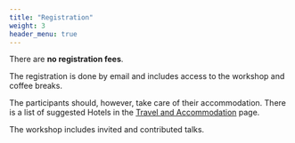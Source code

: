 ```yaml
---
title: "Registration"
weight: 3
header_menu: true
---
```


There are **no registration fees**.

The registration is done by email and includes access to the workshop and coffee breaks.

The participants should, however, take care of their accommodation. There is a list of suggested Hotels in the [Travel and Accommodation](travel-and-accomodation) page.

The workshop includes invited and contributed talks.
